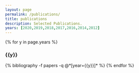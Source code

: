 ```yaml
---
layout: page
permalink: /publications/
title: publications
description: Selected Publications.
years: [2020,2019,2018,2017,2016,2014,2012]
---
```


{% for y in page.years %}
  <h3 class="year">{{y}}</h3>
  {% bibliography -f papers -q @*[year={{y}}]* %}
{% endfor %}
